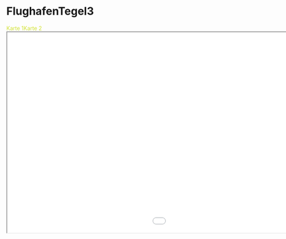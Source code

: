 # FlughafenTegel3
<head>
<meta charset="utf-8">
<style>
nav a {
  display: inline;
  text-decoration: none;
  text-align: center;
  float:left; 
  margin: 0;
  padding: 0px 0px;
  color: #d1e231;
  overflow: hidden;
  border-right: 0px solid #bbb;
}
</style>
</head>
<body>
<nav>
<a href="kepler.gl.html" target="iframe">Karte 1</a>
<a href="hello.html" target="iframe">Karte 2</a>
</nav>
<iframe name="iframe" src="kepler.gl.html" width="1450px" height="525px">
</iframe>
</body>